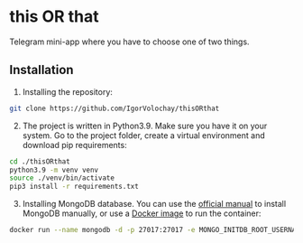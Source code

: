 # this OR that

Telegram mini-app where you have to choose one of two things.

## Installation

1. Installing the repository:
```bash
git clone https://github.com/IgorVolochay/thisORthat
```

2. The project is written in Python3.9. Make sure you have it on your system. Go to the project folder, create a virtual environment and download pip requirements:
```bash
cd ./thisORthat
python3.9 -m venv venv
source ./venv/bin/activate
pip3 install -r requirements.txt
```

3. Installing MongoDB database. You can use the [official manual](https://www.mongodb.com/docs/manual/installation/) to install MongoDB manually, or use a [Docker image](https://hub.docker.com/r/mongodb/mongodb-community-server) to run the container:
```bash
docker run --name mongodb -d -p 27017:27017 -e MONGO_INITDB_ROOT_USERNAME=user -e MONGO_INITDB_ROOT_PASSWORD=pass mongodb/mongodb-community-server
```
